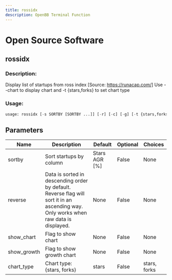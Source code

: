 ```yaml
---
title: rossidx
description: OpenBB Terminal Function
---
```


# Open Source Software

## rossidx

### Description: 

Display list of startups from ross index [Source: https://runacap.com/] Use --chart to display chart and -t {stars,forks} to set chart type

### Usage: 
```python
usage: rossidx [-s SORTBY [SORTBY ...]] [-r] [-c] [-g] [-t {stars,forks}]
```

## Parameters

| Name | Description | Default | Optional | Choices |
| ---- | ----------- | ------- | -------- | ------- |
| sortby | Sort startups by column | Stars AGR [%] | False | None |
| reverse | Data is sorted in descending order by default. Reverse flag will sort it in an ascending way. Only works when raw data is displayed. | None | False | None |
| show_chart | Flag to show chart | None | False | None |
| show_growth | Flag to show growth chart | None | False | None |
| chart_type | Chart type: {stars, forks} | stars | False | stars, forks |


